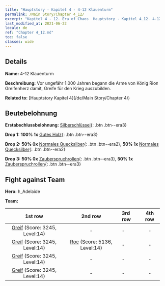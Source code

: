 ```yaml
---
title: "Hauptstory - Kapitel 4 - 4-12 Klauenturm"
permalink: /Main Story/Chapter 4_12/
excerpt: "Kapitel 4 - 12. Era of Chaos  Hauptstory - Kapitel 4_12. 4-12 Klauenturm"
last_modified_at: 2021-06-22
locale: de
ref: "Chapter 4_12.md"
toc: false
classes: wide
---
```


## Details

 **Name:** 4-12 Klauenturm

 **Beschreibung:** Vor ungefähr 1.000 Jahren begann die Arme von König Rion Greifenherz damit, Greife für den Krieg auszubilden.

 **Related to:** [Hauptstory Kapitel 4](/de/Main Story/Chapter 4/)

## Beutebelohnung

 **Erstabschlussbelohnung:** [Silberschlüssel](/ItemsDE/con_693/){: .btn .btn--era3}

 **Drop 1:** **100% 1x** [Gutes Holz](/ItemsDE/mat_13/){: .btn .btn--era3}

 **Drop 2:** **50% 0x** [Normales Quecksilber](/ItemsDE/mat_8/){: .btn .btn--era2}, **50% 1x** [Normales Quecksilber](/ItemsDE/mat_8/){: .btn .btn--era2}

 **Drop 3:** **50% 0x** [Zauberspruchrollen](/ItemsDE/con_694/){: .btn .btn--era3}, **50% 1x** [Zauberspruchrollen](/ItemsDE/con_694/){: .btn .btn--era3}


## Fight against Team
 **Hero:** h_Adelaide

 **Team:**


  | 1st row | 2nd row | 3rd row | 4th row |
  |:----:|:----:|:----|:----:|
  | [Greif](/de/units/Griffin/) (Score: 3245, Level:14)  | - | - | - |
  | [Greif](/de/units/Griffin/) (Score: 3245, Level:14)  | [Roc](/de/units/Roc/) (Score: 5136, Level:14)  | - | - |
  | [Greif](/de/units/Griffin/) (Score: 3245, Level:14)  | - | - | - |
  | [Greif](/de/units/Griffin/) (Score: 3245, Level:14)  | - | - | - |


